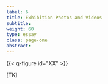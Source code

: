 ```yaml
---
label: 6
title: Exhibition Photos and Videos
subtitle:
weight: 60
type: essay
class: page-one
abstract:
---
```


{{< q-figure id="XX" >}}

[TK]
